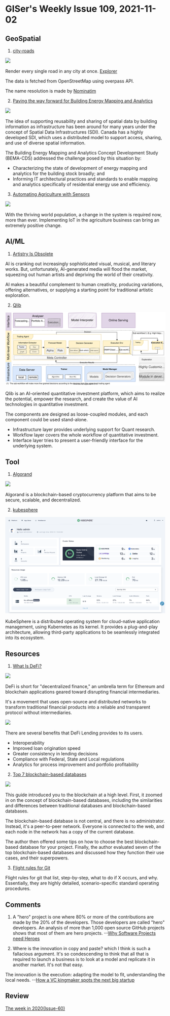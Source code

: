# GISer's Weekly Issue 109, 2021-11-02

## GeoSpatial

1. [city-roads](https://github.com/anvaka/city-roads)

![](https://camo.githubusercontent.com/2b24b34deb200bfb92bdef472008ec1c768d9707354f0b23989432c579b2fec9/68747470733a2f2f692e696d6775722e636f6d2f366246685833652e706e67)

Render every single road in any city at once. [Explorer](anvaka.github.io/city-roads)

The data is fetched from OpenStreetMap using overpass API.

The name resolution is made by [Nominatim](https://nominatim.openstreetmap.org/)

2. [Paving the way forward for Building Energy Mapping and Analytics](https://www.ogc.org/blog/4592)

![](https://www.ogc.org/pub/www/files/blog/BEMABlog_fig2.png)

The idea of supporting reusability and sharing of spatial data by building information as infrastructure has been around for many years under the concept of Spatial Data Infrastructures (SDI). Canada has a highly developed SDI, which uses a distributed model to support access, sharing, and use of diverse spatial information.

The Building Energy Mapping and Analytics Concept Development Study (BEMA-CDS) addressed the challenge posed by this situation by:

- Characterizing the state of development of energy mapping and analytics for the building stock broadly; and
- Informing IT architectural practices and standards to enable mapping and analytics specifically of residential energy use and efficiency.

3. [Automating Agriculture with Sensors](https://www.iotforall.com/automating-agriculture-with-sensors)

![](https://www.wespeakiot.com/wp-content/uploads/2017/08/smart-farm-infographic.jpg)

With the thriving world population, a change in the system is required now, more than ever. Implementing IoT in the agriculture business can bring an extremely positive change.

## AI/ML

1. [Artistry Is Obsolete](https://read.deeplearning.ai/the-batch/issue-115/)

AI is cranking out increasingly sophisticated visual, musical, and literary works. But, unfortunately, AI-generated media will flood the market, squeezing out human artists and depriving the world of their creativity.

AI makes a beautiful complement to human creativity, producing variations, offering alternatives, or supplying a starting point for traditional artistic exploration.

2. [Qlib](https://github.com/microsoft/qlib)

![](https://github.com/microsoft/qlib/raw/main/docs/_static/img/framework.svg)

Qlib is an AI-oriented quantitative investment platform, which aims to realize the potential, empower the research, and create the value of AI technologies in quantitative investment.

The components are designed as loose-coupled modules, and each component could be used stand-alone.

- Infrastructure layer provides underlying support for Quant research.
- Workflow layer covers the whole workflow of quantitative investment.
- Interface layer tries to present a user-friendly interface for the underlying system.

## Tool

1.  [Algorand](https://www.algorand.com/)

![](https://file.publish.vn/amberblocks/2021-10/algo-ecosystem-1635517917906.jpg)

Algorand is a blockchain-based cryptocurrency platform that aims to be secure, scalable, and decentralized.

2. [kubesphere](https://github.com/kubesphere/kubesphere)

![](https://github.com/kubesphere/kubesphere/blob/master/docs/images/console.png?raw=true)

KubeSphere is a distributed operating system for cloud-native application management, using Kubernetes as its kernel. It provides a plug-and-play architecture, allowing third-party applications to be seamlessly integrated into its ecosystem.

## Resources

1. [What Is DeFi?](https://www.coindesk.com/learn/what-is-defi/)

![](https://d3lkc3n5th01x7.cloudfront.net/wp-content/uploads/2021/01/24034950/defi-lending-working-1.svg)

DeFi is short for "decentralized finance," an umbrella term for Ethereum and blockchain applications geared toward disrupting financial intermediaries.

It's a movement that uses open-source and distributed networks to transform traditional financial products into a reliable and transparent protocol without intermediaries.

![](https://d3lkc3n5th01x7.cloudfront.net/wp-content/uploads/2021/01/24035400/benefits-of-Defi.svg)

There are several benefits that DeFi Lending provides to its users.

- Interoperability
- Improved loan origination speed
- Greater consistency in lending decisions
- Compliance with Federal, State and Local regulations
- Analytics for process improvement and portfolio profitability

2. [Top 7 blockchain-based databases](https://blog.logrocket.com/top-7-blockchain-based-databases/)

![](https://blog.logrocket.com/wp-content/uploads/2021/10/top-blockchain-databases.png)

This guide introduced you to the blockchain at a high level. First, it zoomed in on the concept of blockchain-based databases, including the similarities and differences between traditional databases and blockchain-based databases.

The blockchain-based database is not central, and there is no administrator. Instead, it's a peer-to-peer network. Everyone is connected to the web, and each node in the network has a copy of the current database.

The author then offered some tips on how to choose the best blockchain-based database for your project. Finally, the author evaluated seven of the top blockchain-based databases and discussed how they function their use cases, and their superpowers.

3. [Flight rules for Git](https://github.com/k88hudson/git-flight-rules)

Flight rules for git that list, step-by-step, what to do if X occurs, and why. Essentially, they are highly detailed, scenario-specific standard operating procedures.

## Comments

1. A "hero" project is one where 80% or more of the contributions are made by the 20% of the developers. Those developers are called "hero" developers. An analysis of more than 1,000 open source GitHub projects shows that most of them are hero projects.
   --[Why Software Projects need Heroes](https://neverworkintheory.org/2021/09/10/why-software-projects-need-heroes.html)

2. Where is the innovation in copy and paste? which I think is such a fallacious argument. It's so condescending to think that all that is required to launch a business is to look at a model and replicate it in another market. It's not that easy.

The innovation is the execution: adapting the model to fit, understanding the local needs.
--[How a VC kingmaker spots the next big startup](https://restofworld.org/2021/how-500-startups-finds-unicorns/)

## Review

[The week in 2020(Issue-60)](https://github.com/lkcozy/weekly/blob/master/docs/2020/issue-60.md)
